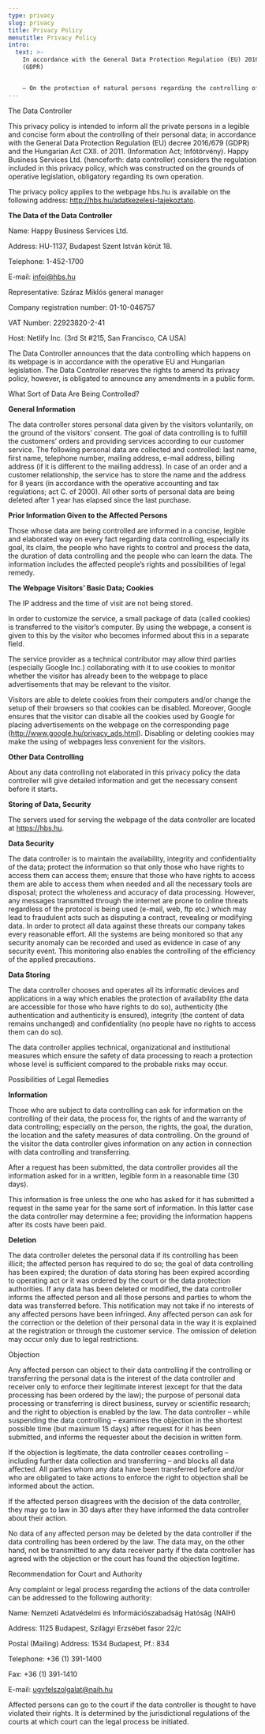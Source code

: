 ```yaml
---
type: privacy
slug: privacy
title: Privacy Policy
menutitle: Privacy Policy
intro:
  text: >-
    In accordance with the General Data Protection Regulation (EU) 2016/679
    (GDPR)


    – On the protection of natural persons regarding the controlling of their personal data, and on the freedom of transfer of these data in the EU –
---
```

The Data Controller

This privacy policy is intended to inform all the private persons in a legible and concise form about the controlling of their personal data; in accordance with the General Data Protection Regulation (EU) decree 2016/679 (GDPR) and the Hungarian Act CXII. of 2011. (Information Act; Infótörvény). Happy Business Services Ltd. (henceforth: data controller) considers the regulation included in this privacy policy, which was constructed on the grounds of operative legislation, obligatory regarding its own operation.

The privacy policy applies to the webpage hbs.hu is available on the following address: http://hbs.hu/adatkezelesi-tajekoztato.

**The Data of the Data Controller**

Name: Happy Business Services Ltd.

Address: HU-1137, Budapest Szent István körút 18.

Telephone: 1-452-1700

E-mail: infoi@hbs.hu

Representative: Száraz Miklós general manager

Company registration number: 01-10-046757

VAT Number: 22923820-2-41

Host: Netlify Inc. (3rd St #215, San Francisco, CA USA)

The Data Controller announces that the data controlling which happens on its webpage is in accordance with the operative EU and Hungarian legislation. The Data Controller reserves the rights to amend its privacy policy, however, is obligated to announce any amendments in a public form.

What Sort of Data Are Being Controlled?

**General Information**

The data controller stores personal data given by the visitors voluntarily, on the ground of the visitors’ consent. The goal of data controlling is to fulfill the customers’ orders and providing services according to our customer service. The following personal data are collected and controlled: last name, first name, telephone number, mailing address, e-mail address, billing address (if it is different to the mailing address). In case of an order and a customer relationship, the service has to store the name and the address for 8 years (in accordance with the operative accounting and tax regulations; act C. of 2000). All other sorts of personal data are being deleted after 1 year has elapsed since the last purchase.

**Prior Information Given to the Affected Persons**

Those whose data are being controlled are informed in a concise, legible and elaborated way on every fact regarding data controlling, especially its goal, its claim, the people who have rights to control and process the data, the duration of data controlling and the people who can learn the data. The information includes the affected people’s rights and possibilities of legal remedy.

**The Webpage Visitors’ Basic Data; Cookies**

The IP address and the time of visit are not being stored.

In order to customize the service, a small package of data (called cookies) is transferred to the visitor’s computer. By using the webpage, a consent is given to this by the visitor who becomes informed about this in a separate field.

The service provider as a technical contributor may allow third parties (especially Google Inc.) collaborating with it to use cookies to monitor whether the visitor has already been to the webpage to place advertisements that may be relevant to the visitor.

Visitors are able to delete cookies from their computers and/or change the setup of their browsers so that cookies can be disabled. Moreover, Google ensures that the visitor can disable all the cookies used by Google for placing advertisements on the webpage on the corresponding page (http://www.google.hu/privacy_ads.html). Disabling or deleting cookies may make the using of webpages less convenient for the visitors.

**Other Data Controlling**

About any data controlling not elaborated in this privacy policy the data controller will give detailed information and get the necessary consent before it starts.

**Storing of Data, Security**

The servers used for serving the webpage of the data controller are located at https://hbs.hu.

**Data Security**

The data controller is to maintain the availability, integrity and confidentiality of the data; protect the information so that only those who have rights to access them can access them; ensure that those who have rights to access them are able to access them when needed and all the necessary tools are disposal; protect the wholeness and accuracy of data processing. However, any messages transmitted through the internet are prone to online threats regardless of the protocol is being used (e-mail, web, ftp etc.) which may lead to fraudulent acts such as disputing a contract, revealing or modifying data. In order to protect all data against these threats our company takes every reasonable effort. All the systems are being monitored so that any security anomaly can be recorded and used as evidence in case of any security event. This monitoring also enables the controlling of the efficiency of the applied precautions.

**Data Storing**

The data controller chooses and operates all its informatic devices and applications in a way which enables the protection of availability (the data are accessible for those who have rights to do so), authenticity (the authentication and authenticity is ensured), integrity (the content of data remains unchanged) and confidentiality (no people have no rights to access them can do so).

The data controller applies technical, organizational and institutional measures which ensure the safety of data processing to reach a protection whose level is sufficient compared to the probable risks may occur.

Possibilities of Legal Remedies

**Information**

Those who are subject to data controlling can ask for information on the controlling of their data, the process for, the rights of and the warranty of data controlling; especially on the person, the rights, the goal, the duration, the location and the safety measures of data controlling. On the ground of the visitor the data controller gives information on any action in connection with data controlling and transferring.

After a request has been submitted, the data controller provides all the information asked for in a written, legible form in a reasonable time (30 days).

This information is free unless the one who has asked for it has submitted a request in the same year for the same sort of information. In this latter case the data controller may determine a fee; providing the information happens after its costs have been paid.

**Deletion**

The data controller deletes the personal data if its controlling has been illicit; the affected person has required to do so; the goal of data controlling has been expired; the duration of data storing has been expired according to operating act or it was ordered by the court or the data protection authorities. If any data has been deleted or modified, the data controller informs the affected person and all those persons and parties to whom the data was transferred before. This notification may not take if no interests of any affected persons have been infringed. Any affected person can ask for the correction or the deletion of their personal data in the way it is explained at the registration or through the customer service. The omission of deletion may occur only due to legal restrictions.

Objection

Any affected person can object to their data controlling if the controlling or transferring the personal data is the interest of the data controller and receiver only to enforce their legitimate interest (except for that the data processing has been ordered by the law); the purpose of personal data processing or transferring is direct business, survey or scientific research; and the right to objection is enabled by the law. The data controller – while suspending the data controlling – examines the objection in the shortest possible time (but maximum 15 days) after request for it has been submitted, and informs the requester about the decision in written form.

If the objection is legitimate, the data controller ceases controlling – including further data collection and transferring – and blocks all data affected. All parties whom any data have been transferred before and/or who are obligated to take actions to enforce the right to objection shall be informed about the action.

If the affected person disagrees with the decision of the data controller, they may go to law in 30 days after they have informed the data controller about their action.

No data of any affected person may be deleted by the data controller if the data controlling has been ordered by the law. The data may, on the other hand, not be transmitted to any data receiver party if the data controller has agreed with the objection or the court has found the objection legitime.

Recommendation for Court and Authority

Any complaint or legal process regarding the actions of the data controller can be addressed to the following authority: 

Name: Nemzeti Adatvédelmi és Információszabadság Hatóság (NAIH)

Address: 1125 Budapest, Szilágyi Erzsébet fasor 22/c

Postal (Mailing) Address: 1534 Budapest, Pf.: 834

Telephone: +36 (1) 391-1400

Fax: +36 (1) 391-1410

E-mail: ugyfelszolgalat@naih.hu

Affected persons can go to the court if the data controller is thought to have violated their rights. It is determined by the jurisdictional regulations of the courts at which court can the legal process be initiated.